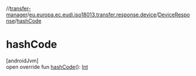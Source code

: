 //[transfer-manager](../../../index.md)/[eu.europa.ec.eudi.iso18013.transfer.response.device](../index.md)/[DeviceResponse](index.md)/[hashCode](hash-code.md)

# hashCode

[androidJvm]\
open override fun [hashCode](hash-code.md)(): [Int](https://kotlinlang.org/api/latest/jvm/stdlib/kotlin-stdlib/kotlin/-int/index.html)
